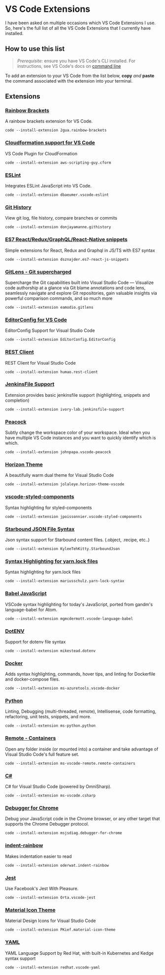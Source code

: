# VS Code Extensions
I have been asked on multiple occasions which VS Code Extensions I use. So, here's the full list of all the VS Code Extensions that I currently have installed.

## How to use this list

> *Prerequisite:* ensure you have VS Code's CLI installed. For instructions, see VS Code's docs on [command line](https://code.visualstudio.com/docs/editor/command-line) 

To add an extension to your VS Code from the list below, **copy** _and_ **paste** the command associated with the extension into your terminal.

## Extensions
### [Rainbow Brackets](https://marketplace.visualstudio.com/items?itemName=2gua.rainbow-brackets)
A rainbow brackets extension for VS Code.

`code --install-extension 2gua.rainbow-brackets`

### [Cloudformation support for VS Code](https://marketplace.visualstudio.com/items?itemName=aws-scripting-guy.cform)
VS Code Plugin for CloudFormation

`code --install-extension aws-scripting-guy.cform`

### [ESLint](https://marketplace.visualstudio.com/items?itemName=dbaeumer.vscode-eslint)
Integrates ESLint JavaScript into VS Code.

`code --install-extension dbaeumer.vscode-eslint`

### [Git History](https://marketplace.visualstudio.com/items?itemName=donjayamanne.githistory)
View git log, file history, compare branches or commits

`code --install-extension donjayamanne.githistory`

### [ES7 React/Redux/GraphQL/React-Native snippets](https://marketplace.visualstudio.com/items?itemName=dsznajder.es7-react-js-snippets)
Simple extensions for React, Redux and Graphql in JS/TS with ES7 syntax

`code --install-extension dsznajder.es7-react-js-snippets`

### [GitLens - Git supercharged](https://marketplace.visualstudio.com/items?itemName=eamodio.gitlens)
Supercharge the Git capabilities built into Visual Studio Code — Visualize code authorship at a glance via Git blame annotations and code lens, seamlessly navigate and explore Git repositories, gain valuable insights via powerful comparison commands, and so much more

`code --install-extension eamodio.gitlens`

### [EditorConfig for VS Code](https://marketplace.visualstudio.com/items?itemName=EditorConfig.EditorConfig)
EditorConfig Support for Visual Studio Code

`code --install-extension EditorConfig.EditorConfig`

### [REST Client](https://marketplace.visualstudio.com/items?itemName=humao.rest-client)
REST Client for Visual Studio Code

`code --install-extension humao.rest-client`

### [JenkinsFile Support](https://marketplace.visualstudio.com/items?itemName=ivory-lab.jenkinsfile-support)
Extension provides basic jenkinsfile support (highlighting, snippets and completion)

`code --install-extension ivory-lab.jenkinsfile-support`

### [Peacock](https://marketplace.visualstudio.com/items?itemName=johnpapa.vscode-peacock)
Subtly change the workspace color of your workspace. Ideal when you have multiple VS Code instances and you want to quickly identify which is which.

`code --install-extension johnpapa.vscode-peacock`

### [Horizon Theme](https://marketplace.visualstudio.com/items?itemName=jolaleye.horizon-theme-vscode)
A beautifully warm dual theme for Visual Studio Code

`code --install-extension jolaleye.horizon-theme-vscode`

### [vscode-styled-components](https://marketplace.visualstudio.com/items?itemName=jpoissonnier.vscode-styled-components)
Syntax highlighting for styled-components

`code --install-extension jpoissonnier.vscode-styled-components`

### [Starbound JSON File Syntax](https://marketplace.visualstudio.com/items?itemName=KyleeTehKitty.StarboundJson)
Json syntax support for Starbound content files. (.object, .recipe, etc..)

`code --install-extension KyleeTehKitty.StarboundJson`

### [Syntax Highlighting for yarn.lock files](https://marketplace.visualstudio.com/items?itemName=mariusschulz.yarn-lock-syntax)
Syntax highlighting for yarn.lock files

`code --install-extension mariusschulz.yarn-lock-syntax`

### [Babel JavaScript](https://marketplace.visualstudio.com/items?itemName=mgmcdermott.vscode-language-babel)
VSCode syntax highlighting for today's JavaScript, ported from gandm's language-babel for Atom.

`code --install-extension mgmcdermott.vscode-language-babel`

### [DotENV](https://marketplace.visualstudio.com/items?itemName=mikestead.dotenv)
Support for dotenv file syntax

`code --install-extension mikestead.dotenv`

### [Docker](https://marketplace.visualstudio.com/items?itemName=ms-azuretools.vscode-docker)
Adds syntax highlighting, commands, hover tips, and linting for Dockerfile and docker-compose files.

`code --install-extension ms-azuretools.vscode-docker`

### [Python](https://marketplace.visualstudio.com/items?itemName=ms-python.python)
Linting, Debugging (multi-threaded, remote), Intellisense, code formatting, refactoring, unit tests, snippets, and more.

`code --install-extension ms-python.python`

### [Remote - Containers](https://marketplace.visualstudio.com/items?itemName=ms-vscode-remote.remote-containers)
Open any folder inside (or mounted into) a container and take advantage of Visual Studio Code's full feature set.

`code --install-extension ms-vscode-remote.remote-containers`

### [C#](https://marketplace.visualstudio.com/items?itemName=ms-vscode.csharp)
C# for Visual Studio Code (powered by OmniSharp).

`code --install-extension ms-vscode.csharp`

### [Debugger for Chrome](https://marketplace.visualstudio.com/items?itemName=msjsdiag.debugger-for-chrome)
Debug your JavaScript code in the Chrome browser, or any other target that supports the Chrome Debugger protocol.

`code --install-extension msjsdiag.debugger-for-chrome`

### [indent-rainbow](https://marketplace.visualstudio.com/items?itemName=oderwat.indent-rainbow)
Makes indentation easier to read

`code --install-extension oderwat.indent-rainbow`

### [Jest](https://marketplace.visualstudio.com/items?itemName=Orta.vscode-jest)
Use Facebook's Jest With Pleasure.

`code --install-extension Orta.vscode-jest`

### [Material Icon Theme](https://marketplace.visualstudio.com/items?itemName=PKief.material-icon-theme)
Material Design Icons for Visual Studio Code

`code --install-extension PKief.material-icon-theme`

### [YAML](https://marketplace.visualstudio.com/items?itemName=redhat.vscode-yaml)
YAML Language Support by Red Hat, with built-in Kubernetes and Kedge syntax support

`code --install-extension redhat.vscode-yaml`
